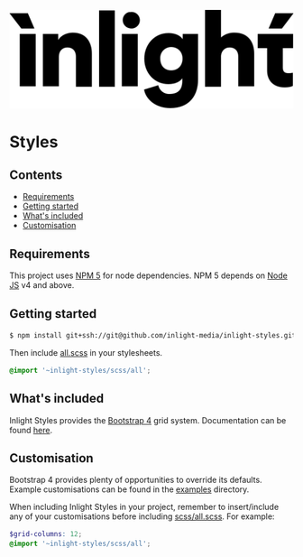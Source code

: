 ![Inlight Logo](./doc/inlight-logo.svg)
# Styles

## Contents
- [Requirements](#requirements)
- [Getting started](#getting-started)
- [What's included](#whats-included) 
- [Customisation](#customisation) 

## Requirements
This project uses [NPM 5](https://www.npmjs.com/) for node dependencies. NPM 5 depends on [Node JS](https://nodejs.org)
v4 and above.

## Getting started
```bash
$ npm install git+ssh://git@github.com/inlight-media/inlight-styles.git
```

Then include [all.scss](./scss/all.scss) in your stylesheets.
```SCSS
@import '~inlight-styles/scss/all';
```

## What's included
Inlight Styles provides the [Bootstrap 4](http://getbootstrap.com/) grid system. Documentation
can be found [here](https://getbootstrap.com/docs/4.0/layout/grid/).

## Customisation
Bootstrap 4 provides plenty of opportunities to override its defaults. Example customisations
can be found in the [examples](./examples) directory.

When including Inlight Styles in your project, remember to insert/include any of your customisations before including
[scss/all.scss](./scss/all.scss). For example:

```SCSS
$grid-columns: 12;
@import '~inlight-styles/scss/all';
```
